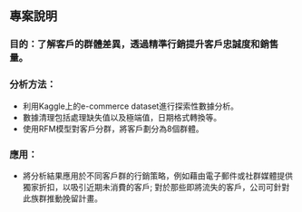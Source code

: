 ## 專案說明
### 目的：了解客戶的群體差異，透過精準行銷提升客戶忠誠度和銷售量。
### 分析方法：
* 利用Kaggle上的e-commerce dataset進行探索性數據分析。
* 數據清理包括處理缺失值以及極端值，日期格式轉換等。
* 使用RFM模型對客戶分群，將客戶劃分為8個群體。
### 應用：
* 將分析結果應用於不同客戶群的行銷策略，例如藉由電子郵件或社群媒體提供獨家折扣，以吸引近期未消費的客戶; 對於那些即將流失的客戶，公司可針對此族群推動挽留計畫。
